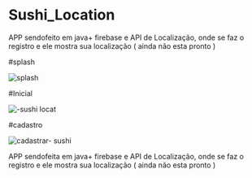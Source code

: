 # Sushi_Location
APP  sendofeito em java+ firebase e API de Localização, onde se faz o registro e ele mostra sua localização ( ainda não esta pronto ) 


#splash 

![splash](https://user-images.githubusercontent.com/116360866/202261080-bd44815d-23ac-49a2-a66d-43b250b52dd6.png)

#Inicial

![-sushi locat](https://user-images.githubusercontent.com/116360866/202261144-b3a2a678-92ac-4500-8034-44f7f2787f70.png)

#cadastro

![cadastrar- sushi ](https://user-images.githubusercontent.com/116360866/202261319-a83412f6-557d-4f36-b38a-6b75d2602025.png)


APP  sendofeita em java+ firebase e API de Localização, onde se faz o registro e ele mostra sua localização ( ainda não esta pronto ) 
